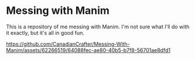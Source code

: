 # Messing with Manim

This is a repository of me messing with Manim. I'm not sure what I'll do with it exactly, but it's all in good fun.



https://github.com/CanadianCrafter/Messing-With-Manim/assets/62266519/64088fec-ae80-40b5-b7f8-56701ae8dfd1

